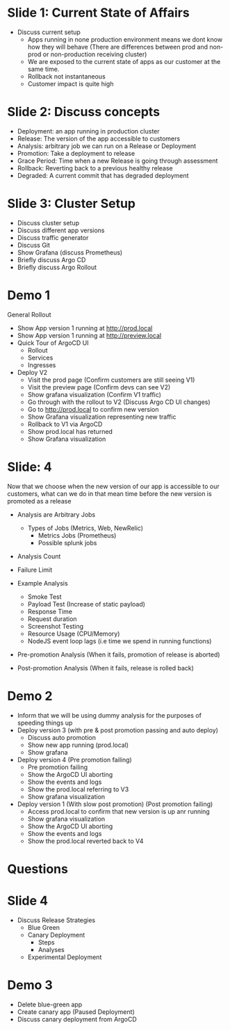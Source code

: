 
# Slide 1: Current State of Affairs
- Discuss current setup
  - Apps running in none production environment means we dont know how they will behave (There are differences between prod and non-prod or non-production receiving cluster)
  - We are exposed to the current state of apps as our customer at the same time.
  - Rollback not instantaneous
  - Customer impact is quite high 

# Slide 2: Discuss concepts
- Deployment: an app running in production cluster
- Release: The version of the app accessible to customers
- Analysis: arbitrary job we can run on a Release or Deployment
- Promotion: Take a deployment to release
- Grace Period: Time when a new Release is going through assessment 
- Rollback: Reverting back to a previous healthy release
- Degraded: A current commit that has degraded deployment

# Slide 3: Cluster Setup
- Discuss cluster setup
- Discuss different app versions
- Discuss traffic generator
- Discuss Git
- Show Grafana (discuss Prometheus)
- Briefly discuss Argo CD
- Briefly discuss Argo Rollout

# Demo 1
General Rollout
 - Show App version 1 running at http://prod.local
 - Show App version 1 running at http://preview.local
 - Quick Tour of ArgoCD UI
   - Rollout
   - Services
   - Ingresses
 - Deploy V2
   - Visit the prod page (Confirm customers are still seeing V1)
   - Visit the preview page (Confirm devs can see V2)
   - Show grafana visualization (Confirm V1 traffic)
   - Go through with the rollout to V2 (Discuss Argo CD UI changes)
   - Go to http://prod.local to confirm new version
   - Show Grafana visualization representing new traffic
   - Rollback to V1 via ArgoCD
   - Show prod.local has returned
   - Show Grafana visualization


# Slide: 4
Now that we choose when the new version of our app is accessible to our customers,
what can we do in that mean time before the new version is promoted as a release

- Analysis are Arbitrary Jobs
  - Types of Jobs (Metrics, Web, NewRelic)
    - Metrics Jobs (Prometheus)
    - Possible splunk jobs
- Analysis Count
- Failure Limit
- Example Analysis
  - Smoke Test
  - Payload Test (Increase of static payload)
  - Response Time
  - Request duration
  - Screenshot Testing
  - Resource Usage (CPU/Memory)
  - NodeJS event loop lags (i.e time we spend in running functions)

- Pre-promotion Analysis (When it fails, promotion of release is aborted)
- Post-promotion Analysis (When it fails, release is rolled back)

# Demo 2
- Inform that we will be using dummy analysis for the purposes of speeding things up
-  Deploy version 3 (with pre & post promotion passing and auto deploy)
   -  Discuss auto promotion
   -  Show new app running (prod.local)
   -  Show grafana
-  Deploy version 4 (Pre promotion failing)
   -  Pre promotion failing
   -  Show the ArgoCD UI aborting
   -  Show the events and logs
   -  Show the prod.local referring to V3 
   -  Show grafana visualization
-  Deploy version 1 (With slow post promotion) (Post promotion failing)
   -  Access prod.local to confirm that new version is up anr running 
   -  Show grafana visualization
   -  Show the ArgoCD UI aborting
   -  Show the events and logs
   -  Show the prod.local reverted back to V4 


# Questions

# Slide 4
- Discuss Release Strategies
  - Blue Green
  - Canary Deployment
    - Steps
    - Analyses
  - Experimental Deployment


# Demo 3
- Delete blue-green app
- Create canary app (Paused Deployment)
- Discuss canary deployment from ArgoCD 